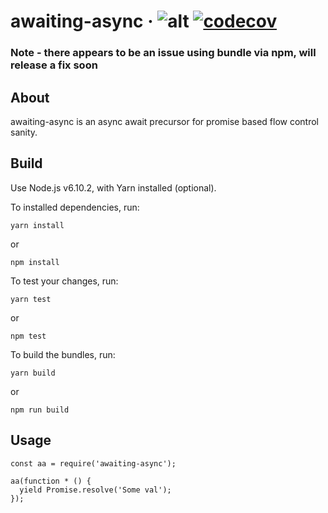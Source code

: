 # awaiting-async · ![alt](https://travis-ci.org/marksalvin/awaiting-async.svg?branch=master "Build") [![codecov](https://codecov.io/gh/marksalvin/awaiting-async/branch/master/graph/badge.svg)](https://codecov.io/gh/marksalvin/awaiting-async)

### Note - there appears to be an issue using bundle via npm, will release a fix soon

## About

awaiting-async is an async await precursor for promise based flow control sanity.

## Build

Use Node.js v6.10.2, with Yarn installed (optional).

To installed dependencies, run:

```
yarn install
```

or

```
npm install
```

To test your changes, run:

```
yarn test
```

or

```
npm test
```

To build the bundles, run:

```
yarn build
```

or

```
npm run build
```

## Usage

```
const aa = require('awaiting-async');

aa(function * () {
  yield Promise.resolve('Some val');
});
```